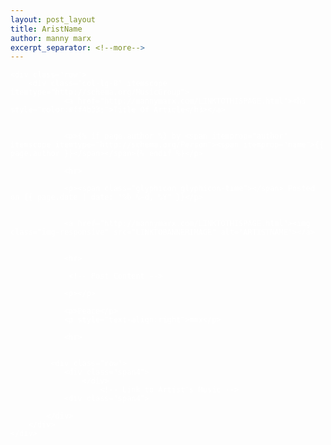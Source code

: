 ```yaml
---
layout: post_layout
title: AristName
author: manny marx
excerpt_separator: <!--more-->
---
```


<div class="container" style="color:#fff">

<meta property="og:image"
    content="https://f1.bcbits.com/img/a0078879631_16.jpg" />

<meta name="description" content="NAMEOFARTIST music review">

    <div class="row">
        <div class="col-lg-8" itemscope itemtype="http://schema.org/MusicGroup">
                <a href="http://mannymarx.com/LINKTOTHISPAGE.html"><h3 style="color:#ff4b33;">Title Of Article</h3></a>
                

                <p>{% if page.author %} by <span itemprop="author" itemscope itemtype="http://schema.org/Person"><span itemprop="name">{{ page.author }}</span></span>{% endif %}</p>
 
                <hr>

                <p><span class="glyphicon glyphicon-time"></span> Posted on {{ page.date | date: "%b %-d, %Y" }}</p>


                <a href="http://mannymarx.com/LINKTOTHISPAGE.html"><img class="img-responsive" src="LINKTOBANNERIMAGE" alt="ARTISTNAME"></a>


				<hr>

				 <!-- Post Content -->
				
                <p></p>
                
                <p>Peace</p>
                <p style="text-align:right">mmx</p>
              
                <hr>

     	
       		 <div class="row">
            	<div class="span4">
            		</div>
                		<!-- Link to Artist's Music -->
              	<div class="span4">
           
    		</div>
        </div>
	</div>
</div>
